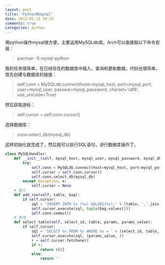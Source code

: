 ```yaml
---
layout: post
title: "Python和mysql"
date: 2013-01-13 19:25
comments: true
categories: python
---
```


用python操作mysql很方便，主要运用MySQLdb库。Arch可以直接敲以下命令安装：           
    
>pacman -S mysql-python            

我的任务很简单，在已经存在的数据库中插入，查询和更新数据。代码也很简单，首先创建与数据库的链接：         
        
>self.conn = MySQLdb.connect(host=mysql_host, port=mysql_port, user=mysql_user, passwd=mysql_password, charset='utf8', use_unicode=True)       

然后获取游标：        

>self.cursor = self.conn.cursor()     

选择数据库：       
   
>conn.select_db(mysql_db)         

这样初始化就完成了，然后就可以执行SQL语句，进行数据库操作了。           
```python
class MySQLHandler:
    def __init__(self, mysql_host, mysql_user, mysql_password, mysql_db, mysql_port):
        try:
            self.conn = MySQLdb.connect(host=mysql_host, port=mysql_port, user=mysql_user, passwd=mysql_password, charset='utf8', use_unicode=True)
            self.cursor = self.conn.cursor()
            self.conn.select_db(mysql_db)
        except Exception, e:
            self.cursor = None
    # 插入
    def add_row(self, table, bag):
        if self.cursor:
            sql = 'INSERT INTO %s (%s) VALUES(%s);' % (table, ','.join(bag.keys()), ','.join(['%s']*len(bag)))
            self.cursor.execute(sql, tuple(bag.values()))
            self.conn.commit()
    # 查询
    def select_table(self, select_id, table, params, params_value):
        if self.cursor:
            sql = 'SELECT %s FROM %s WHERE %s = ' % (select_id, table, params) + '%s;'
            self.cursor.execute(sql, (params_value, ))
            r = self.cursor.fetchone()
            if r:
                return r[0]
            else:
                return ''
```
